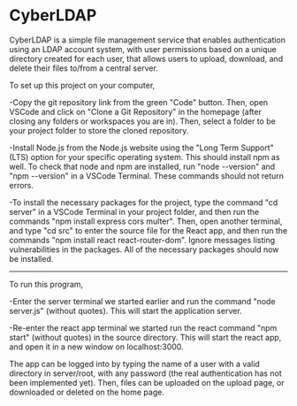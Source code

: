 # CyberLDAP
CyberLDAP is a simple file management service that enables authentication using an LDAP account system, with user permissions based on a unique directory created for each user, that allows users to upload, download, and delete their files to/from a central server.

To set up this project on your computer, 

-Copy the git repository link from the green "Code" button. Then, open VSCode and click on "Clone a Git Repository" in the homepage (after closing any folders or workspaces you are in). Then, select a folder to be your project folder to store the cloned repository.

-Install Node.js from the Node.js website using the "Long Term Support" (LTS) option for your specific operating system. This should install npm as well. To check that node and npm are installed, run "node --version" and "npm --version" in a VSCode Terminal. These commands should not return errors.

-To install the necessary packages for the project, type the command "cd server" in a VSCode Terminal in your project folder, and then run the commands "npm install express cors multer". Then, open another terminal, and type "cd src" to enter the source file for the React app, and then run the commands "npm install react react-router-dom". Ignore messages listing vulnerabilities in the packages. All of the necessary packages should now be installed.

------------------------------------------------------------------------------------------------------------------------------------------------

To run this program, 

-Enter the server terminal we started earlier and run the command "node server.js" (without quotes). This will start the application server.

-Re-enter the react app terminal we started run the react command "npm start" (without quotes) in the source directory. This will start the react app, and open it in a new window on localhost:3000.

The app can be logged into by typing the name of a user with a valid directory in server/root, with any password (the real authentication has not been implemented yet). Then, files can be uploaded on the upload page, or downloaded or deleted on the home page.
